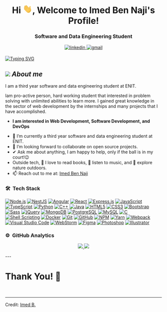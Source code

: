 <h1 align="center">Hi <img src="https://raw.githubusercontent.com/ABSphreak/ABSphreak/master/gifs/Hi.gif" width="30px">, Welcome to Imed Ben Naji's Profile! </h1>
<h3 align="center">Software and Data Engineering Student </h3>
<p align="center">
<a href="https://linkedin.com/in/imed-ben-naji-60924519a" target="_blank">
<img src=https://img.shields.io/badge/linkedin-%2300acee.svg?color=405DE6&style=for-the-badge&logo=linkedin&logoColor=white alt=linkedin style="margin-bottom: 5px;" />
</a>
<a href="mailto: imedbennaji4@gmail.com" target="_blank">
<img src=https://img.shields.io/badge/gmail-%2300acee.svg?color=white&style=for-the-badge&logo=gmail alt=gmail style="margin-bottom: 5px;" />
</a>
  
  [![Typing SVG](https://readme-typing-svg.herokuapp.com?font=Architects+Daughter&color=7AF79A&size=25&lines=Hey!+It's+Imed!;I'm+a+Software+and+Data+Engineering+Student...;And+I'm+from+Tunisia)]()

  
  ## <img src="https://media.giphy.com/media/ObNTw8Uzwy6KQ/giphy.gif" width="30px">&nbsp;***About me***

I am a third year software and data engineering student at ENIT.

Iam pro-active person, hard working student that interested in problem solving with unlimited abilities to learn more.
I gained great knowledge in the sector of web development by the internships and many projects that I have accomplished.

* **I am interested in Web Development, Software Development, and DevOps**
- 🌱 I’m currently a third year software and data engineering student at ENIT.
- 👯 I’m looking forward to collaborate on open source projects.
- ✔ Ask me about anything, I am happy to help, only if the ball is in my court!😉<br>
- Outside tech, 📖 I love to read books, 🎵 listen to music, and 🌴 explore nature outdoors.
- 📫 Reach out to me at: <a href="mailto: imedbennaji4@gmail.com">Imed Ben Naji</a>
  
### 🛠 &nbsp;Tech Stack
[![Node.js](https://img.shields.io/badge/-Node.js-339933?logo=node.js&logoColor=white)](https://nodejs.org/)
[![NestJS](https://img.shields.io/badge/-NestJS-E0234E?logo=nestjs&logoColor=white)](https://nestjs.com/)
[![Angular](https://img.shields.io/badge/-Angular-DD0031?logo=angular&logoColor=white)](https://angular.io/)
[![React](https://img.shields.io/badge/-React-61DAFB?logo=react&logoColor=white)](https://reactjs.org/)
[![Express.js](https://img.shields.io/badge/-Express.js-000000?logo=express&logoColor=white)](https://expressjs.com/)
[![JavaScript](https://img.shields.io/badge/-JavaScript-F7DF1E?logo=javascript&logoColor=black)](https://developer.mozilla.org/en-US/docs/Web/JavaScript)
[![TypeScript](https://img.shields.io/badge/-TypeScript-3178C6?logo=typescript&logoColor=white)](https://www.typescriptlang.org/)
[![Python](https://img.shields.io/badge/-Python-3776AB?logo=python&logoColor=white)](https://www.python.org/)
[![C++](https://img.shields.io/badge/-C++-00599C?logo=c%2B%2B&logoColor=white)](https://en.wikipedia.org/wiki/C%2B%2B)
[![Java](https://img.shields.io/badge/-Java-007396?logo=java&logoColor=white)](https://www.java.com/)
[![HTML5](https://img.shields.io/badge/-HTML5-E34F26?logo=html5&logoColor=white)](https://developer.mozilla.org/en-US/docs/Web/Guide/HTML/HTML5)
[![CSS3](https://img.shields.io/badge/-CSS3-1572B6?logo=css3&logoColor=white)](https://developer.mozilla.org/en-US/docs/Web/CSS)
[![Bootstrap](https://img.shields.io/badge/-Bootstrap-7952B3?logo=bootstrap&logoColor=white)](https://getbootstrap.com/)
[![Sass](https://img.shields.io/badge/-Sass-CC6699?logo=sass&logoColor=white)](https://sass-lang.com/)
[![jQuery](https://img.shields.io/badge/-jQuery-0769AD?logo=jquery&logoColor=white)](https://jquery.com/)
[![MongoDB](https://img.shields.io/badge/-MongoDB-47A248?logo=mongodb&logoColor=white)](https://www.mongodb.com/)
[![PostgreSQL](https://img.shields.io/badge/-PostgreSQL-336791?logo=postgresql&logoColor=white)](https://www.postgresql.org/)
[![MySQL](https://img.shields.io/badge/-MySQL-4479A1?logo=mysql&logoColor=white)](https://www.mysql.com/)
[![C](https://img.shields.io/badge/-C-A8B9CC?logo=c&logoColor=white)](https://en.wikipedia.org/wiki/C_(programming_language))
[![Shell Scripting](https://img.shields.io/badge/-Shell_Scripting-4EAA25?logo=gnu-bash&logoColor=white)](https://en.wikipedia.org/wiki/Shell_script)
[![Docker](https://img.shields.io/badge/-Docker-2496ED?logo=docker&logoColor=white)](https://www.docker.com/)
[![Git](https://img.shields.io/badge/-Git-F05032?logo=git&logoColor=white)](https://git-scm.com/)
[![GitHub](https://img.shields.io/badge/-GitHub-181717?logo=github&logoColor=white)](https://github.com/)
[![NPM](https://img.shields.io/badge/-NPM-CB3837?logo=npm&logoColor=white)](https://www.npmjs.com/)
[![Yarn](https://img.shields.io/badge/-Yarn-2C8EBB?logo=yarn&logoColor=white)](https://yarnpkg.com/)
[![Webpack](https://img.shields.io/badge/-Webpack-8DD6F9?logo=webpack&logoColor=white)](https://webpack.js.org/)
[![Visual Studio Code](https://img.shields.io/badge/-Visual%20Studio%20Code-007ACC?logo=visual-studio-code&logoColor=white)](https://code.visualstudio.com/)
[![WebStorm](https://img.shields.io/badge/-WebStorm-000000?logo=webstorm&logoColor=white)](https://www.jetbrains.com/webstorm/)
[![Figma](https://img.shields.io/badge/-Figma-F24E1E?logo=figma&logoColor=white)](https://www.figma.com/)
[![Photoshop](https://img.shields.io/badge/-Photoshop-31A8FF?logo=adobe-photoshop&logoColor=white)](https://www.adobe.com/products/photoshop.html)
[![Illustrator](https://img.shields.io/badge/-Illustrator-FF9A00?logo=adobe-illustrator&logoColor=white)](https://www.adobe.com/products/illustrator.html)

### ⚙️ &nbsp;GitHub Analytics

<p align="center">
<a href="https://github.com/AVS1508">
  <img height="180em" src="https://github-readme-stats-eight-theta.vercel.app/api?username=BenNajiImed&show_icons=true&theme=algolia&include_all_commits=true&count_private=true"/>
  <img height="180em" src="https://github-readme-stats-eight-theta.vercel.app/api/top-langs/?username=BenNajiImed&layout=compact&langs_count=8&theme=algolia"/>
</a>
</p>
---

<h1>Thank You! 🤵 </h1>
<Br>

------
  
Credit: [Imed B.](https://github.com/BenNajiImed)
